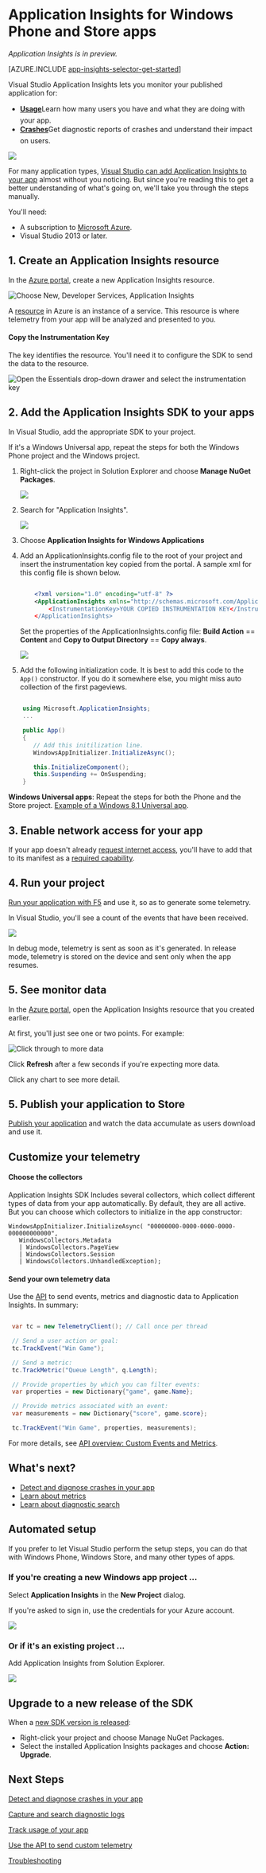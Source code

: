 <properties
	pageTitle="Application Insights for Windows Phone and Store apps | Microsoft Azure"
	description="Analyze usage and performance of your Windows device app with Application Insights."
	services="application-insights"
    documentationCenter="windows"
	authors="alancameronwills"
	manager="douge"/>

<tags
	ms.service="application-insights"
	ms.workload="tbd"
	ms.tgt_pltfrm="ibiza"
	ms.devlang="na"
	ms.topic="get-started-article"
	ms.date="10/16/2015"
	ms.author="awills"/>

# Application Insights for Windows Phone and Store apps

*Application Insights is in preview.*

[AZURE.INCLUDE [app-insights-selector-get-started](../../includes/app-insights-selector-get-started.md)]

Visual Studio Application Insights lets you monitor your published application for:

* [**Usage**][windowsUsage]&#151;Learn how many users you have and what they are doing with your app.
* [**Crashes**][windowsCrash]&#151;Get diagnostic reports of crashes and understand their impact on users.

![](./media/app-insights-windows-get-started/appinsights-d018-oview.png)

For many application types, [Visual Studio can add Application Insights to your app](#ide) almost without you noticing. But since you're reading this to get a better understanding of what's going on, we'll take you through the steps manually.

You'll need:

* A subscription to [Microsoft Azure][azure].
* Visual Studio 2013 or later.

## 1. Create an Application Insights resource

In the [Azure portal][portal], create a new Application Insights resource.

![Choose New, Developer Services, Application Insights](./media/app-insights-windows-get-started/01-new.png)

A [resource][roles] in Azure is an instance of a service. This resource is where telemetry from your app will be analyzed and presented to you.

#### Copy the Instrumentation Key

The key identifies the resource. You'll need it to configure the SDK to send the data to the resource.

![Open the Essentials drop-down drawer and select the instrumentation key](./media/app-insights-windows-get-started/02-props.png)


## 2. Add the Application Insights SDK to your apps

In Visual Studio, add the appropriate SDK to your project.

If it's a Windows Universal app, repeat the steps for both the Windows Phone project and the Windows project.

1. Right-click the project in Solution Explorer and choose **Manage NuGet Packages**.

    ![](./media/app-insights-windows-get-started/03-nuget.png)

2. Search for "Application Insights".

    ![](./media/app-insights-windows-get-started/04-ai-nuget.png)

3. Choose **Application Insights for Windows Applications**

4. Add an ApplicationInsights.config file to the root of your project and insert the instrumentation key copied from the portal. A sample xml for this config file is shown below.

	```xml

		<?xml version="1.0" encoding="utf-8" ?>
		<ApplicationInsights xmlns="http://schemas.microsoft.com/ApplicationInsights/2013/Settings>
			<InstrumentationKey>YOUR COPIED INSTRUMENTATION KEY</InstrumentationKey>
		</ApplicationInsights>
	```

    Set the properties of the ApplicationInsights.config file: **Build Action** == **Content** and **Copy to Output Directory** == **Copy always**.

	![](./media/app-insights-windows-get-started/AIConfigFileSettings.png)

5. Add the following initialization code. It is best to add this code to the `App()` constructor. If you do it somewhere else, you might miss auto collection of the first pageviews.  

```C#

    using Microsoft.ApplicationInsights;
    ...

	public App()
	{
	   // Add this initilization line.
	   WindowsAppInitializer.InitializeAsync();

	   this.InitializeComponent();
	   this.Suspending += OnSuspending;
	}  
```

**Windows Universal apps**: Repeat the steps for both the Phone and the Store project. [Example of a Windows 8.1 Universal app](https://github.com/Microsoft/ApplicationInsights-Home/tree/master/Samples/Windows%208.1%20Universal).

## <a name="network"></a>3. Enable network access for your app

If your app doesn't already [request internet access](https://msdn.microsoft.com/library/windows/apps/hh452752.aspx), you'll have to add that to its manifest as a [required capability](https://msdn.microsoft.com/library/windows/apps/br211477.aspx).

## <a name="run"></a>4. Run your project

[Run your application with F5](http://msdn.microsoft.com/library/windows/apps/bg161304.aspx) and use it, so as to generate some telemetry.

In Visual Studio, you'll see a count of the events that have been received.

![](./media/app-insights-windows-get-started/appinsights-09eventcount.png)

In debug mode, telemetry is sent as soon as it's generated. In release mode, telemetry is stored on the device and sent only when the app resumes.


## <a name="monitor"></a>5. See monitor data

In the [Azure portal](https://portal.azure.com), open the Application Insights resource that you created earlier.

At first, you'll just see one or two points. For example:

![Click through to more data](./media/app-insights-windows-get-started/appinsights-26-devices-01.png)

Click **Refresh** after a few seconds if you're expecting more data.

Click any chart to see more detail.


## <a name="deploy"></a>5. Publish your application to Store

[Publish your application](http://dev.windows.com/publish) and watch the data accumulate as users download and use it.

## Customize your telemetry

#### Choose the collectors

Application Insights SDK Includes several collectors, which collect different types of data from your app automatically. By default, they are all active. But you can choose which collectors to initialize in the app constructor:

    WindowsAppInitializer.InitializeAsync( "00000000-0000-0000-0000-000000000000",
       WindowsCollectors.Metadata
       | WindowsCollectors.PageView
       | WindowsCollectors.Session
       | WindowsCollectors.UnhandledException);

#### Send your own telemetry data

Use the [API][api] to send events, metrics and diagnostic data to Application Insights. In summary:

```C#

 var tc = new TelemetryClient(); // Call once per thread

 // Send a user action or goal:
 tc.TrackEvent("Win Game");

 // Send a metric:
 tc.TrackMetric("Queue Length", q.Length);

 // Provide properties by which you can filter events:
 var properties = new Dictionary{"game", game.Name};

 // Provide metrics associated with an event:
 var measurements = new Dictionary{"score", game.score};

 tc.TrackEvent("Win Game", properties, measurements);

```

For more details, see [API overview: Custom Events and Metrics][api].

## What's next?

* [Detect and diagnose crashes in your app][windowsCrash]
* [Learn about metrics][metrics]
* [Learn about diagnostic search][diagnostic]


## <a name="ide"></a>Automated setup

If you prefer to let Visual Studio perform the setup steps, you can do that with Windows Phone, Windows Store, and many other types of apps.

### <a name="new"></a>If you're creating a new Windows app project ...

Select **Application Insights** in the **New Project** dialog.

If you're asked to sign in, use the credentials for your Azure account.

![](./media/app-insights-windows-get-started/appinsights-d21-new.png)


### <a name="existing"></a>Or if it's an existing project ...

Add Application Insights from Solution Explorer.


![](./media/app-insights-windows-get-started/appinsights-d22-add.png)

## Upgrade to a new release of the SDK

When a [new SDK version is released](app-insights-release-notes-windows.md):

* Right-click your project and choose Manage NuGet Packages.
* Select the installed Application Insights packages and choose **Action: Upgrade**.


## <a name="usage"></a>Next Steps


[Detect and diagnose crashes in your app][windowsCrash]

[Capture and search diagnostic logs][diagnostic]


[Track usage of your app][windowsUsage]

[Use the API to send custom telemetry][api]

[Troubleshooting][qna]



<!--Link references-->

[api]: app-insights-api-custom-events-metrics.md
[azure]: ../insights-perf-analytics.md
[diagnostic]: app-insights-diagnostic-search.md
[metrics]: app-insights-metrics-explorer.md
[portal]: http://portal.azure.com/
[qna]: app-insights-troubleshoot-faq.md
[roles]: app-insights-resources-roles-access-control.md
[windowsCrash]: app-insights-windows-crashes.md
[windowsUsage]: app-insights-windows-usage.md
